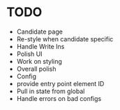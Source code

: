 # TODO

* Candidate page
 * Re-style when candidate specific
 * Handle Write Ins
* Polish UI
 * Work on styling
 * Overall polish
* Config
 * provide entry point element ID
 * Pull in state from global
 * Handle errors on bad configs
